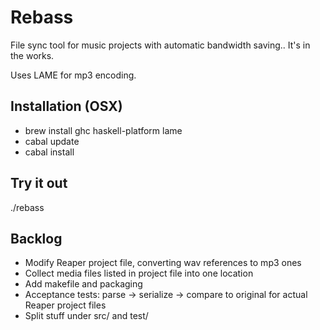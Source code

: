 Rebass
======

File sync tool  for music projects with automatic bandwidth saving.. It's in the works.

Uses LAME for mp3 encoding.

Installation (OSX)
------------------

- brew install ghc haskell-platform lame
- cabal update
- cabal install

Try it out
---------- 

./rebass

Backlog
-------

- Modify Reaper project file, converting wav references to mp3 ones
- Collect media files listed in project file into one location
- Add makefile and packaging
- Acceptance tests: parse -> serialize -> compare to original for actual Reaper project files
- Split stuff under src/ and test/
